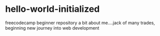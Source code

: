 # hello-world-initialized
freecodecamp beginner repository
a bit about me....jack of many trades, beginning new journey into web development
